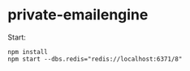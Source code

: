 # private-emailengine

Start:

````
npm install
npm start --dbs.redis="redis://localhost:6371/8"
````